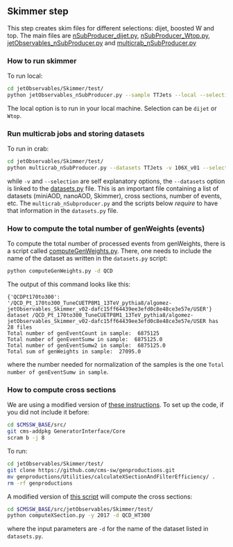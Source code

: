 ## Skimmer step


This step creates skim files for different selections: dijet, boosted W and top. The main files are [nSubProducer_dijet.py](python/nSubProducer_dijet.py), [nSubProducer_Wtop.py](python/nSubProducer_Wtop.py), [jetObservables_nSubProducer.py](test/jetObservables_nSubProducer.py) and [multicrab_nSubProducer.py](test/multicrab_nSubProducer.py)

### How to run skimmer

To run local:
```bash
cd jetObservables/Skimmer/test/
python jetObservables_nSubProducer.py --sample TTJets --local --selection dijet
```
The local option is to run in your local machine. Selection can be `dijet` or `Wtop`.


### Run multicrab jobs and storing datasets

To run in crab:
```bash
cd jetObservables/Skimmer/test/
python multicrab_nSubProducer.py --datasets TTJets -v 106X_v01 --selection dijet
```

while `-v` and `--selection` are self explanatory options, the `--datasets` option is linked to the [datasets.py](test/datasets.py) file.
This is an important file containing a list of datasets (miniAOD, nanoAOD, Skimmer), cross sections, number of events, etc. The `multicrab_nSubproducer.py` and the scripts below *require* to have that information in the `datasets.py` file.


### How to compute the total number of genWeights (events)

To compute the total number of processed events from genWeights, there is a script called [computeGenWeights.py](test/computeGenWeights.py). There, one needs to include the name of the dataset as written in the `datasets.py` script:

```bash
python computeGenWeights.py -d QCD
```

The output of this command looks like this:
```
{'QCDPt170to300': '/QCD_Pt_170to300_TuneCUETP8M1_13TeV_pythia8/algomez-jetObservables_Skimmer_v02-dafc15ff64439ee3efd0c8e48ce3e57e/USER'}
dataset /QCD_Pt_170to300_TuneCUETP8M1_13TeV_pythia8/algomez-jetObservables_Skimmer_v02-dafc15ff64439ee3efd0c8e48ce3e57e/USER has 28 files
Total number of genEventCount in sample:  6875125
Total number of genEventSumw in sample:  6875125.0
Total number of genEventSumw2 in sample:  6875125.0
Total sum of genWeights in sample:  27095.0
```
where the number needed for normalization of the samples is the one `Total number of genEventSumw in sample`.


### How to compute cross sections

We are using a modified version of [these instructions](https://twiki.cern.ch/twiki/bin/viewauth/CMS/HowToGenXSecAnalyzer#Automated_scripts_to_compute_the). To set up the code, if you did not include it before:

```bash
cd $CMSSW_BASE/src/
git cms-addpkg GeneratorInterface/Core
scram b -j 8
```

To run:
```bash
cd jetObservables/Skimmer/test/
git clone https://github.com/cms-sw/genproductions.git
mv genproductions/Utilities/calculateXSectionAndFilterEfficiency/ .
rm -rf genproductions
```

A modified version of [this script](https://github.com/cms-sw/genproductions/blob/master/Utilities/calculateXSectionAndFilterEfficiency/compute_cross_section.py) will compute the cross sections:
```bash
cd $CMSSW_BASE/src/jetObservables/Skimmer/test/
python computeXSection.py -y 2017 -d QCD_HT300
```
where the input parameters are `-d` for the name of the dataset listed in `datasets.py`. 
